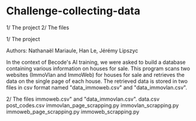 # Challenge-collecting-data


1/ The project
2/ The files

1/ The project

Authors: Nathanaël Mariaule, Han Le, Jérémy Lipszyc

In the context of Becode's AI training, we were asked to build a database containing various information on houses for sale.
This program scans two websites (ImmoVlan and ImmoWeb) for houses for sale and retrieves the data on the single page of each house.
The retrieved data is stored in two files in csv format named "data_immoweb.csv" and "data_immovlan.csv".

2/ The files
immoweb.csv" and "data_immovlan.csv".
data.csv
post_codes.csv
immovlan_page_scrapping.py
immovlan_scrapping.py
immoweb_page_scrapping.py
immoweb_scrapping.py
